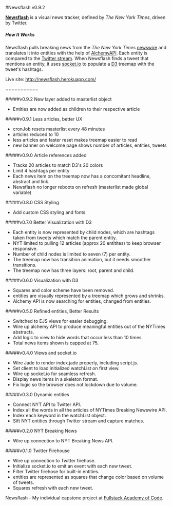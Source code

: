 #Newsflash v0.9.2

**[Newsflash](newsflash.herokuapp.com)** is a visual news tracker, defined by *The New York Times*, driven by Twitter.

##### How It Works
Newsflash pulls breaking news from the *The New York Times* [newswire](http://nyti.ms/PkaWYK) and translates it into entities with the help of [AlchemyAPI](http://www.alchemyapi.com/). Each entity is compared to the [Twitter stream](https://dev.twitter.com/). When Newsflash finds a tweet that mentions an entity, it uses [socket.io](http://socket.io/) to populate a [D3](http://d3js.org/) treemap with the tweet's hashtags.

Live site: <a href="http://newsflash.herokuapp.com/">http://newsflash.herokuapp.com/</a>

===========

#####v0.9.2 New layer added to masterlist object
+ Entities are now added as children to their respective article

#####v0.9.1 Less articles, better UX
+ cronJob resets masterlist every 48 minutes
+ articles reduced to 10
+ less articles and faster reset makes treemap easier to read
+ new banner on welcome page shows number of articles, entities, tweets

#####v0.9.0 Article references added
+ Tracks 20 articles to match D3's 20 colors
+ Limit 4 hashtags per entity
+ Each news item on the treemap now has a concomitant headline, abstract and link.
+ Newsflash no longer reboots on refresh (masterlist made global variable)

#####v0.8.0 CSS Styling
+ Add custom CSS styling and fonts

#####v0.7.0 Better Visualization with D3
+ Each entity is now represented by child nodes, which are hashtags taken from tweets which match the parent entity.
+ NYT limited to pulling 12 articles (approx 20 entitites) to keep browser responsive.
+ Number of child nodes is limited to seven (7) per entity.
+ The treemap now has transition animation, but it needs smoother transitions.
+ The treemap now has three layers: root, parent and child.

#####v0.6.0 Visualization with D3
+ Squares and color scheme have been removed.
+ entities are visually represented by a treemap which grows and shrinks.
+ Alchemy API is now searching for entities, changed from entities.

#####v0.5.0 Refined entities, Better Results
+ Switched to EJS views for easier debugging.
+ Wire up alchemy API to produce meaningful entities out of the NYTimes abstracts.
+ Add logic to view to hide words that occur less than 10 times.
+ Total news items shown is capped at 75.

#####v0.4.0 Views and socket.io
+ Wire Jade to render index.jade properly, including script.js.
+ Set client to load initialized watchList on first view.
+ Wire up socket.io for seamless refresh.
+ Display news items in a skeleton format.
+ Fix logic so the browser does not lockdown due to volume.

#####v0.3.0 Dynamic entities
+ Connect NYT API to Twitter API.
+ Index all the words in all the articles of NYTimes Breaking Newswire API.
+ Index each keyword in the watchList object.
+ Sift NYT entities through Twitter stream and capture matches.

#####v0.2.0 NYT Breaking News
+ Wire up connection to NYT Breaking News API.

#####v0.1.0 Twitter Firehouse
+ Wire up connection to Twitter firehose.
+ Initialize socket.io to emit an event with each new tweet.
+ Filter Twitter firehose for built-in entities.
+ entities are represented as squares that change color based on volume of tweets.
+ Squares refresh with each new tweet.

Newsflash - My individual capstone project at <a href="http://www.fullstackacademy.com">Fullstack Academy of Code</a>.